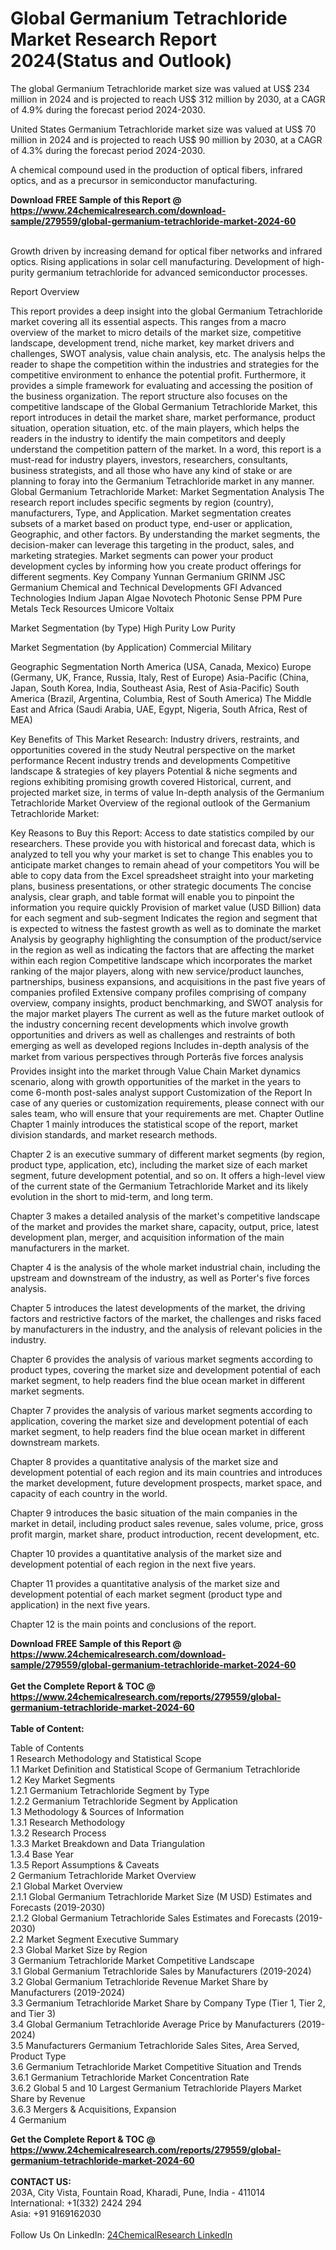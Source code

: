 <h1>Global Germanium Tetrachloride Market Research Report 2024(Status and Outlook)</h1><p>The global Germanium Tetrachloride market size was valued at US$ 234 million in 2024 and is projected to reach US$ 312 million by 2030, at a CAGR of 4.9% during the forecast period 2024-2030.</p><p>
United States Germanium Tetrachloride market size was valued at US$ 70 million in 2024 and is projected to reach US$ 90 million by 2030, at a CAGR of 4.3% during the forecast period 2024-2030.</p><p>
A chemical compound used in the production of optical fibers, infrared optics, and as a precursor in semiconductor manufacturing.</p><div><b>Download FREE Sample of this Report @ 
            <a href="https://www.24chemicalresearch.com/download-sample/279559/global-germanium-tetrachloride-market-2024-60">
            https://www.24chemicalresearch.com/download-sample/279559/global-germanium-tetrachloride-market-2024-60</a></b></div><br><p>
Growth driven by increasing demand for optical fiber networks and infrared optics. Rising applications in solar cell manufacturing. Development of high-purity germanium tetrachloride for advanced semiconductor processes.</p><p>
Report Overview</p><p>
 This report provides a deep insight into the global Germanium Tetrachloride market covering all its essential aspects. This ranges from a macro overview of the market to micro details of the market size, competitive landscape, development trend, niche market, key market drivers and challenges, SWOT analysis, value chain analysis, etc.
 The analysis helps the reader to shape the competition within the industries and strategies for the competitive environment to enhance the potential profit. Furthermore, it provides a simple framework for evaluating and accessing the position of the business organization. The report structure also focuses on the competitive landscape of the Global Germanium Tetrachloride Market, this report introduces in detail the market share, market performance, product situation, operation situation, etc. of the main players, which helps the readers in the industry to identify the main competitors and deeply understand the competition pattern of the market.
 In a word, this report is a must-read for industry players, investors, researchers, consultants, business strategists, and all those who have any kind of stake or are planning to foray into the Germanium Tetrachloride market in any manner.
 Global Germanium Tetrachloride Market: Market Segmentation Analysis
 The research report includes specific segments by region (country), manufacturers, Type, and Application. Market segmentation creates subsets of a market based on product type, end-user or application, Geographic, and other factors. By understanding the market segments, the decision-maker can leverage this targeting in the product, sales, and marketing strategies. Market segments can power your product development cycles by informing how you create product offerings for different segments.
 Key Company
 Yunnan Germanium
 GRINM
 JSC Germanium
 Chemical and Technical Developments
 GFI Advanced Technologies
 Indium
 Japan Algae
 Novotech
 Photonic Sense
 PPM Pure Metals
 Teck Resources
 Umicore
 Voltaix</p><p>
 Market Segmentation (by Type)
 High Purity
 Low Purity</p><p>
 Market Segmentation (by Application)
 Commercial
 Military</p><p>
 Geographic Segmentation
North America (USA, Canada, Mexico)
Europe (Germany, UK, France, Russia, Italy, Rest of Europe)
Asia-Pacific (China, Japan, South Korea, India, Southeast Asia, Rest of Asia-Pacific)
South America (Brazil, Argentina, Columbia, Rest of South America)
The Middle East and Africa (Saudi Arabia, UAE, Egypt, Nigeria, South Africa, Rest of MEA)</p><p>
 Key Benefits of This Market Research:
Industry drivers, restraints, and opportunities covered in the study
Neutral perspective on the market performance
Recent industry trends and developments
Competitive landscape &amp; strategies of key players
Potential &amp; niche segments and regions exhibiting promising growth covered
Historical, current, and projected market size, in terms of value
In-depth analysis of the Germanium Tetrachloride Market
Overview of the regional outlook of the Germanium Tetrachloride Market:</p><p>
 Key Reasons to Buy this Report:
Access to date statistics compiled by our researchers. These provide you with historical and forecast data, which is analyzed to tell you why your market is set to change
This enables you to anticipate market changes to remain ahead of your competitors
You will be able to copy data from the Excel spreadsheet straight into your marketing plans, business presentations, or other strategic documents
The concise analysis, clear graph, and table format will enable you to pinpoint the information you require quickly
Provision of market value (USD Billion) data for each segment and sub-segment
Indicates the region and segment that is expected to witness the fastest growth as well as to dominate the market
Analysis by geography highlighting the consumption of the product/service in the region as well as indicating the factors that are affecting the market within each region
Competitive landscape which incorporates the market ranking of the major players, along with new service/product launches, partnerships, business expansions, and acquisitions in the past five years of companies profiled
Extensive company profiles comprising of company overview, company insights, product benchmarking, and SWOT analysis for the major market players
The current as well as the future market outlook of the industry concerning recent developments which involve growth opportunities and drivers as well as challenges and restraints of both emerging as well as developed regions
Includes in-depth analysis of the market from various perspectives through Porterâs five forces analysis
Provides insight into the market through Value Chain
Market dynamics scenario, along with growth opportunities of the market in the years to come
6-month post-sales analyst support
 Customization of the Report
 In case of any queries or customization requirements, please connect with our sales team, who will ensure that your requirements are met.
 Chapter Outline
 Chapter 1 mainly introduces the statistical scope of the report, market division standards, and market research methods.</p><p>
 Chapter 2 is an executive summary of different market segments (by region, product type, application, etc), including the market size of each market segment, future development potential, and so on. It offers a high-level view of the current state of the Germanium Tetrachloride Market and its likely evolution in the short to mid-term, and long term.</p><p>
 Chapter 3 makes a detailed analysis of the market's competitive landscape of the market and provides the market share, capacity, output, price, latest development plan, merger, and acquisition information of the main manufacturers in the market.</p><p>
 Chapter 4 is the analysis of the whole market industrial chain, including the upstream and downstream of the industry, as well as Porter's five forces analysis.</p><p>
 Chapter 5 introduces the latest developments of the market, the driving factors and restrictive factors of the market, the challenges and risks faced by manufacturers in the industry, and the analysis of relevant policies in the industry.</p><p>
 Chapter 6 provides the analysis of various market segments according to product types, covering the market size and development potential of each market segment, to help readers find the blue ocean market in different market segments.</p><p>
 Chapter 7 provides the analysis of various market segments according to application, covering the market size and development potential of each market segment, to help readers find the blue ocean market in different downstream markets.</p><p>
 Chapter 8 provides a quantitative analysis of the market size and development potential of each region and its main countries and introduces the market development, future development prospects, market space, and capacity of each country in the world.</p><p>
 Chapter 9 introduces the basic situation of the main companies in the market in detail, including product sales revenue, sales volume, price, gross profit margin, market share, product introduction, recent development, etc.</p><p>
 Chapter 10 provides a quantitative analysis of the market size and development potential of each region in the next five years.</p><p>
 Chapter 11 provides a quantitative analysis of the market size and development potential of each market segment (product type and application) in the next five years.</p><p>
 Chapter 12 is the main points and conclusions of the report.</p><div><b>Download FREE Sample of this Report @ 
            <a href="https://www.24chemicalresearch.com/download-sample/279559/global-germanium-tetrachloride-market-2024-60">
            https://www.24chemicalresearch.com/download-sample/279559/global-germanium-tetrachloride-market-2024-60</a></b></div><br><div><b>Get the Complete Report & TOC @ 
            <a href="https://www.24chemicalresearch.com/reports/279559/global-germanium-tetrachloride-market-2024-60">
            https://www.24chemicalresearch.com/reports/279559/global-germanium-tetrachloride-market-2024-60</a></b></div><br>
            <b>Table of Content:</b><p>Table of Contents<br />
 1 Research Methodology and Statistical Scope<br />
 1.1 Market Definition and Statistical Scope of Germanium Tetrachloride<br />
 1.2 Key Market Segments<br />
 1.2.1 Germanium Tetrachloride Segment by Type<br />
 1.2.2 Germanium Tetrachloride Segment by Application<br />
 1.3 Methodology & Sources of Information<br />
 1.3.1 Research Methodology<br />
 1.3.2 Research Process<br />
 1.3.3 Market Breakdown and Data Triangulation<br />
 1.3.4 Base Year<br />
 1.3.5 Report Assumptions & Caveats<br />
 2 Germanium Tetrachloride Market Overview<br />
 2.1 Global Market Overview<br />
 2.1.1 Global Germanium Tetrachloride Market Size (M USD) Estimates and Forecasts (2019-2030)<br />
 2.1.2 Global Germanium Tetrachloride Sales Estimates and Forecasts (2019-2030)<br />
 2.2 Market Segment Executive Summary<br />
 2.3 Global Market Size by Region<br />
 3 Germanium Tetrachloride Market Competitive Landscape<br />
 3.1 Global Germanium Tetrachloride Sales by Manufacturers (2019-2024)<br />
 3.2 Global Germanium Tetrachloride Revenue Market Share by Manufacturers (2019-2024)<br />
 3.3 Germanium Tetrachloride Market Share by Company Type (Tier 1, Tier 2, and Tier 3)<br />
 3.4 Global Germanium Tetrachloride Average Price by Manufacturers (2019-2024)<br />
 3.5 Manufacturers Germanium Tetrachloride Sales Sites, Area Served, Product Type<br />
 3.6 Germanium Tetrachloride Market Competitive Situation and Trends<br />
 3.6.1 Germanium Tetrachloride Market Concentration Rate<br />
 3.6.2 Global 5 and 10 Largest Germanium Tetrachloride Players Market Share by Revenue<br />
 3.6.3 Mergers & Acquisitions, Expansion<br />
 4 Germanium</p><div><b>Get the Complete Report & TOC @ 
            <a href="https://www.24chemicalresearch.com/reports/279559/global-germanium-tetrachloride-market-2024-60">
            https://www.24chemicalresearch.com/reports/279559/global-germanium-tetrachloride-market-2024-60</a></b></div><br><b>CONTACT US:</b><br>
            203A, City Vista, Fountain Road, Kharadi, Pune, India - 411014<br>
            International: +1(332) 2424 294<br>
            Asia: +91 9169162030 <br><br>
            Follow Us On LinkedIn: <a href="https://www.linkedin.com/company/24chemicalresearch/">24ChemicalResearch LinkedIn</a>